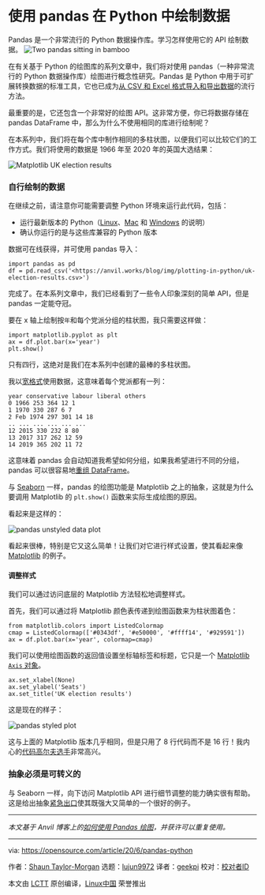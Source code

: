 [#]: collector: (lujun9972)
[#]: translator: (geekpi)
[#]: reviewer: ( )
[#]: publisher: ( )
[#]: url: ( )
[#]: subject: (Using pandas to plot data in Python)
[#]: via: (https://opensource.com/article/20/6/pandas-python)
[#]: author: (Shaun Taylor-Morgan https://opensource.com/users/shaun-taylor-morgan)

使用 pandas 在 Python 中绘制数据
======
Pandas 是一个非常流行的 Python 数据操作库。学习怎样使用它的 API 绘制数据。
![Two pandas sitting in bamboo][1]

在有关基于 Python 的绘图库的系列文章中，我们将对使用 pandas（一种非常流行的 Python 数据操作库）绘图进行概念性研究。Pandas 是 Python 中用于可扩展转换数据的标准工具，它也已成为[从 CSV 和 Excel 格式导入和导出数据][2]的流行方法。

最重要的是，它还包含一个非常好的绘图 API。这非常方便，你已将数据存储在 pandas DataFrame 中，那么为什么不使用相同的库进行绘制呢？

在本系列中，我们将在每个库中制作相同的多柱状图，以便我们可以比较它们的工作方式。我们将使用的数据是 1966 年至 2020 年的英国大选结果：

![Matplotlib UK election results][3]

### 自行绘制的数据

在继续之前，请注意你可能需要调整 Python 环境来运行此代码，包括：

* 运行最新版本的 Python（[Linux][4]、[Mac][5] 和 [Windows][6] 的说明）
* 确认你运行的是与这些库兼容的 Python 版本



数据可在线获得，并可使用 pandas 导入：

```
import pandas as pd
df = pd.read_csv('<https://anvil.works/blog/img/plotting-in-python/uk-election-results.csv>')
```

完成了。在本系列文章中，我们已经看到了一些令人印象深刻的简单 API，但是 pandas 一定能夺冠。

要在 x 轴上绘制按`年`和每个党派分组的柱状图，我只需要这样做：


```
import matplotlib.pyplot as plt
ax = df.plot.bar(x='year')
plt.show()
```

只有四行，这绝对是我们在本系列中创建的最棒的多柱状图。

我以[宽格式][7]使用数据，这意味着每个党派都有一列：


```
year conservative labour liberal others
0 1966 253 364 12 1
1 1970 330 287 6 7
2 Feb 1974 297 301 14 18
.. ... ... ... ... ...
12 2015 330 232 8 80
13 2017 317 262 12 59
14 2019 365 202 11 72
```

这意味着 pandas 会自动知道我希望如何分组，如果我希望进行不同的分组，pandas 可以很容易地[重组 DataFrame][8]。

与 [Seaborn][9] 一样，pandas 的绘图功能是 Matplotlib 之上的抽象，这就是为什么要调用 Matplotlib 的 `plt.show()` 函数来实际生成绘图的原因。

看起来是这样的：

![pandas unstyled data plot][10]

看起来很棒，特别是它又这么简单！让我们对它进行样式设置，使其看起来像 [Matplotlib][11] 的例子。

#### 调整样式

我们可以通过访问底层的 Matplotlib 方法轻松地调整样式。

首先，我们可以通过将 Matplotlib 颜色表传递到绘图函数来为柱状图着色：


```
from matplotlib.colors import ListedColormap
cmap = ListedColormap(['#0343df', '#e50000', '#ffff14', '#929591'])
ax = df.plot.bar(x='year', colormap=cmap)
```

我们可以使用绘图函数的返回值设置坐标轴标签和标题，它只是一个 [Matplotlib `Axis` 对象][12]。


```
ax.set_xlabel(None)
ax.set_ylabel('Seats')
ax.set_title('UK election results')
```

这是现在的样子：

![pandas styled plot][13]

这与上面的 Matplotlib 版本几乎相同，但是只用了 8 行代码而不是 16 行！我内心的[代码高尔夫选手][14]非常高兴。

### 抽象必须是可转义的

与 Seaborn 一样，向下访问 Matplotlib API 进行细节调整的能力确实很有帮助。这是给出抽象[紧急出口][15]使其既强大又简单的一个很好的例子。

* * *

_本文基于 Anvil 博客上的[如何使用 Pandas 绘图][16]，并获许可以重复使用。_

--------------------------------------------------------------------------------

via: https://opensource.com/article/20/6/pandas-python

作者：[Shaun Taylor-Morgan][a]
选题：[lujun9972][b]
译者：[geekpi](https://github.com/geekpi)
校对：[校对者ID](https://github.com/校对者ID)

本文由 [LCTT](https://github.com/LCTT/TranslateProject) 原创编译，[Linux中国](https://linux.cn/) 荣誉推出

[a]: https://opensource.com/users/shaun-taylor-morgan
[b]: https://github.com/lujun9972
[1]: https://opensource.com/sites/default/files/styles/image-full-size/public/lead-images/panda.png?itok=0lJlct7O (Two pandas sitting in bamboo)
[2]: https://anvil.works/docs/data-tables/csv-and-excel
[3]: https://opensource.com/sites/default/files/uploads/matplotlib_2.png (Matplotlib UK election results)
[4]: https://opensource.com/article/20/4/install-python-linux
[5]: https://opensource.com/article/19/5/python-3-default-mac
[6]: https://opensource.com/article/19/8/how-install-python-windows
[7]: https://anvil.works/blog/tidy-data
[8]: https://anvil.works/blog/tidy-data#converting-between-long-and-wide-data-in-pandas
[9]: https://anvil.works/blog/plotting-in-seaborn
[10]: https://opensource.com/sites/default/files/uploads/pandas-unstyled.png (pandas unstyled data plot)
[11]: https://opensource.com/article/20/5/matplotlib-python
[12]: https://matplotlib.org/api/axis_api.html#axis-objects
[13]: https://opensource.com/sites/default/files/uploads/pandas_3.png (pandas styled plot)
[14]: https://en.wikipedia.org/wiki/Code_golf
[15]: https://anvil.works/blog/escape-hatches-and-ejector-seats
[16]: https://anvil.works/blog/plotting-in-pandas